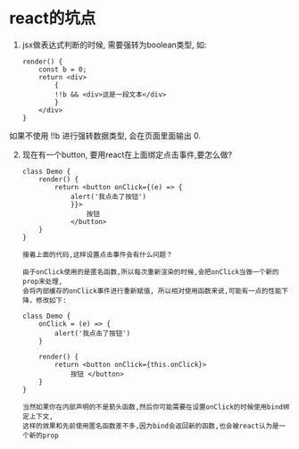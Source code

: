 # react的坑点

1. jsx做表达式判断的时候, 需要强转为boolean类型, 如:
    ```
    render() {
        const b = 0;
        return <div>
            {
            !!b && <div>这是一段文本</div>
            }
        </div>
    }
    ```
如果不使用 !!b 进行强转数据类型, 会在页面里面输出 0.

2. 现在有一个button, 要用react在上面绑定点击事件,要怎么做?
    ```
    class Demo { 
        render() { 
            return <button onClick={(e) => { 
                alert('我点击了按钮') 
                }}> 
                    按钮 
                </button> 
        } 
    } 

    接着上面的代码,这样设置点击事件会有什么问题？

    由于onClick使用的是匿名函数,所以每次重新渲染的时候,会把onClick当做一个新的prop来处理,
    会将内部缓存的onClick事件进行重新赋值, 所以相对使用函数来说,可能有一点的性能下降，修改如下:

    class Demo { 
        onClick = (e) => { 
            alert('我点击了按钮') 
        } 

        render() { 
            return <button onClick={this.onClick}> 
                按钮 </button> 
        } 
    } 

    当然如果你在内部声明的不是箭头函数,然后你可能需要在设置onClick的时候使用bind绑定上下文,
    这样的效果和先前使用匿名函数差不多,因为bind会返回新的函数,也会被react认为是一个新的prop
    ```